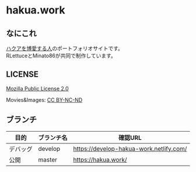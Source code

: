 # hakua.work

## なにこれ

[ハクアを博愛する人](https://twitter.com/hakua_loveEQ)のポートフォリオサイトです。     
RLettuceとMinato86が共同で制作しています。

## LICENSE

[Mozilla Public License 2.0](https://choosealicense.com/licenses/mpl-2.0/)

Movies&Images: [CC BY-NC-ND](https://creativecommons.org/licenses/by-nc-nd/4.0/)

## ブランチ

| 目的     | ブランチ名 | 確認URL                                 |
| -------- | ---------- | --------------------------------------- |
| デバッグ | develop    | https://develop-hakua-work.netlify.com/ |
| 公開     | master     | https://hakua.work/                     |

